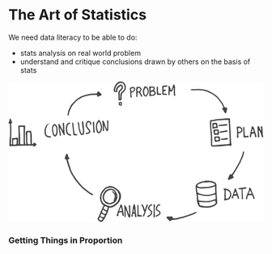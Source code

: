 # The Art of Statistics



We need data literacy to be able to do:

* stats analysis on real world problem
* understand and critique conclusions drawn by others on the basis of stats

![PPDAC model](../.gitbook/assets/20200108_131216.svg)

### Getting Things in Proportion



